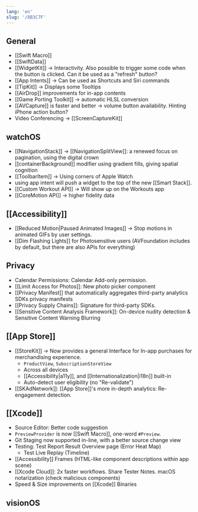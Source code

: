 ```yaml
---
lang: 'en'
slug: '/8B3C7F'
---
```


## General

- [[Swift Macro]]
- [[SwiftData]]
- [[WidgetKit]] → Interactivity. Also possible to trigger some code when the button is clicked. Can it be used as a "refresh" button?
- [[App Intents]] → Can be used as Shortcuts and Siri commands
- [[TipKit]] → Displays some Tooltips
- [[AirDrop]] improvements for in-app contents
- [[Game Porting Toolkit]] → automatic HLSL conversion
- [[AVCapture]] is faster and better → volume button availability. Hinting iPhone action button?
- Video Conferencing → [[ScreenCaptureKit]]

## watchOS

- [[NavigationStack]] → [[NavigationSplitView]]: a renewed focus on pagination, using the digital crown
- [[containerBackground]] modifier using gradient fills, giving spatial cognition
- [[ToolbarItem]] → Using corners of Apple Watch
- using app intent will push a widget to the top of the new [[Smart Stack]].
- [[Custom Workout API]] → Will show up on the Workouts app
- [[CoreMotion API]] → higher fidelity data

## [[Accessibility]]

- [[Reduced Motion|Paused Animated Images]] → Stop motions in animated GIFs by user settings.
- [[Dim Flashing Lights]] for Photosensitive users (AVFoundation includes by default, but there are also APIs for everything)

## Privacy

- Calendar Permissions: Calendar Add-only permission.
- [[Limit Access for Photos]]: New photo picker component
- [[Privacy Manifest]] that automatically aggregates third-party analytics SDKs privacy manifests
- [[Privacy Supply Chains]]: Signature for third-party SDKs.
- [[Sensitive Content Analysis Framework]]: On-device nudity detection & Sensitive Content Warning Blurring

## [[App Store]]

- [[StoreKit]] → Now provides a general Interface for In-app purchases for merchandising experience.
  - `ProductView`, `SubscriptionStoreView`
  - Across all devices
  - [[Accessibility|a11y]], and [[Internationalization|i18n]] built-in
  - Auto-detect user eligibility (no "Re-validate")
- [[SKAdNetwork]]: [[App Store]]'s more in-depth analytics: Re-engagement detection.

## [[Xcode]]

- Source Editor: Better code suggestion
- `PreviewProvider` is now [[Swift Macro]], one-word `#Preview`.
- Git Staging now supported in-line, with a better source change view
- Testing: Test Report Result Overview page (Error Heat Map)
  - Test Live Replay (Timeline)
- [[Accessibility]] Frames (HTML-like component descriptions within app scene)
- [[Xcode Cloud]]: 2x faster workflows. Share Tester Notes. macOS notarization (check malicious components)
- Speed & Size improvements on [[Xcode]] Binaries

## visionOS

